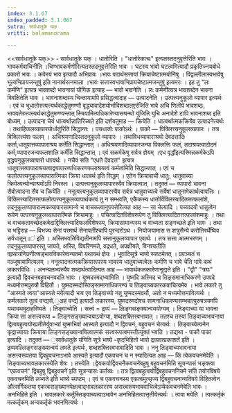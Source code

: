 ```yaml
---
index: 3.1.67
index_padded: 3.1.067
sutra: सार्वधातुके यक्
vritti: balamanorama

---
```

<<सार्वधातुके यक्>> - सार्वधातुके यक् । धातोरिति । "धातोरेकाचः" इत्यतस्तदनुवृत्तेरिति भावः । भावकर्मवाचिनीति ।चिण्भावकर्मणो॑रित्यतस्तदनुवृत्तेरिति भावः । घटस्य भावो घटत्वमित्यादौ प्रकृतिज्नयबोधे प्रकारो भावः । कवेरयं भाव इत्यादौ अभिप्रायः ।भावः पदार्थसत्तायां क्रियाचेष्टात्मयोनिषु । विद्वल्लीलास्वभावेषु भूत्यभिप्रायजन्तुषु॑ इति नानार्थरत्नमाला ।भावः सत्तास्वभावाभिप्रायचेष्टात्मजन्तुषु॑ इत्यमरः । इह तु "लः कर्मणि" इत्यत्र भावशब्दो भावनायां यौगिक इत्याह —  भावो भावनेति । लः कर्मणी॑त्यत्र भावशब्देन भावना विवक्षितेति भावः । भावनाशब्दस्य चिन्तायामपि प्रसिद्धत्वादाह —  उत्पादनेति । उत्पत्त्यनुकूलो व्यापार इत्यर्थः । एवं च भूधातोरुत्पत्त्यर्थकाद्धेतुमण्णौ वृद्ध्यावादेशयोर्भाविशब्दात्एर॑जिति भावे अचि णिलोपे भावशब्दः, भावयतेरुत्पत्त्यर्थकाद्धेतुमण्ण्यन्तात् स्त्रियामित्यधिकारेण्यासश्रन्थो यु॑जिति युचि अनादेशे टापि भावनाशब्द इति बोध्यम् । उत्पादना चेयं धात्वर्थान्नातिरिच्यते इति दर्शयतुमाह —  क्रियेति । धात्वर्थात्मकक्रियैव उत्पादनेत्यर्थः । तथाहिफलव्यापारयोर्धातु॑रिति सिद्धान्तः । पचधातोः पाकोऽर्थः । पाको — विक्लित्त्यनुकूलव्यापारः । तत्र विक्लित्त्यंशः फलम् । अधिश्रयणादिस्तदनुकूलो व्यापारः । तथाविधव्यापाराश्रयो देवदत्तादिः कर्ता,धातूपात्तव्यापाराश्रय कर्ते॑ति सिद्धान्तात् । अधिश्रयणादिव्यापारजन्या विक्लत्तिः फलं, तदाश्रयत्वादोदनं कर्म,व्यापारजन्यफलशालि कर्मे॑ति सिद्धान्तात् । एवं सकर्मकेषु सर्वत्र ज्ञेयम् ।एध वृद्धौ॑इत्यस्मिन्नकर्मकेऽपि वृद्ध्यनुकूलव्यापारो धात्वर्थः । नचैवं सति "एधते देवदत्त" इत्यत्र धातूपात्तव्यापाराश्रयत्वाद्व्यापारव्यधिकरणफलाश्रयत्वं कर्मत्व॑मिति सिद्धान्तात् । एवं च फलोत्पत्त्यनुकूलव्यापारात्मिका क्रिया धात्वर्थ इति सिद्धम् । एतेन क्रियावाची धातुः, धातुवाच्या क्रियेत्यन्योन्याश्रयोऽपि निरस्तः । उत्पत्त्यनुकूलव्यापारस्यैव क्रियात्वात् । तदुक्तं — व्यापारो भावना सैवोत्पादना सैव च क्रिये॑ति । ननूत्पत्त्यनुकूलव्यापारस्यैव सर्वत्र धातुवाच्यत्वे सर्वेषां धातूनामेकार्थत्वापत्तिः । विक्लित्त्यादितत्तत्फलोत्पत्त्यनुकूलव्यापार्थकत्वं तु न सम्भवति, एकैकस्य धातोर्विक्लित्त्यादितत्तत्फलांशे, तदनुकूलव्यापारात्मकव्यापारसामान्ये च वाचकत्वानुपपत्तेरित्यत आह —  सा चेत्यादि । पच्यादयो धातुत्वेन रूपेण उत्पत्त्यनुकूलव्यापारात्मिकं क्रियामाहुः । पचित्वादितविशेषरूपेण तु विक्लित्त्यादितत्तत्फलांशमाहुः । तथा च वाचकतावच्छेदकबेदाद्विक्लित्त्यादिफलविशेषस्य, क्रियासामान्यस्य च वाच्यता सङ्गच्छते इति भावः । तथा च भट्टिराह — विभज्य सेनां परमार्थ सेनापतींश्चापि पुरन्दरोऽथ । नियोजयामास स शत्रुसैन्ये करोतिरर्थेष्विव सर्वधातून्॥॑ इति । अस्तिभवतिविद्यतीनामपि सत्तानुकूलव्यापार एवार्थः । तत्र सत्ता आत्मभरणम् । तदनुकूलव्यापारस्तु जायते, अस्ति, विपरिणमते, वद्र्धते, अपक्षीयते, विनश्यतीति वाष्र्यायणिप्रणीतषड्भावविकारेष्वन्यतमो यथायथं ज्ञेयः । भूवादिसूत्रे भाष्ये स्पष्टमेतत् । प्रपञ्चतं च मञ्जूषायामित्यलम् । ननूत्पादनात्मकक्रियारूपस्य भावस्य धातुवाच्यत्वेलः कर्मणि च भावे चे॑ति भावे कथं लकारविधिः । अनन्यलभ्यस्यैव शब्दार्थत्वादित्यत आह —  भावार्थकलकारेणानूद्यते इति । "द्वौ" "त्रयः" इत्यादौ द्विवचनबहुवचनवदति भावः । युष्मदस्मद्भ्यामिति । युष्मदि अस्मिद च तिङ्समानाधिकरणे उपपदे मध्यमोत्तमपुरुषौ विहितौ । युष्मदस्मदोस्तिङ्सामानाधिकरण्यं च तिङ्वाच्यकारकवाचित्वमेव । भावे लकारे तु "आस्यते त्वया"आस्यते मये॑त्यादौ भाव एव तिङ्वाच्यो नतु युष्मदस्मदर्थौ, अतो न मध्यमोत्तमावित्यर्थः । कर्मलकारे तुत्वं वन्द्यसे॑,॒अहं वन्द्ये॑ इत्यादौ लकारस्य, युष्मदस्मदोश्च सामनाधिकरण्यसम्भवात्पुरुषत्रयमपि यथायथमुदाहरिष्यते । तिङ्वाच्येति । सत्त्वं = द्रव्यं —  लिङ्गसङ्क्यान्वययोग्यम् । तिङ्वाच्या या भावना क्रिया सा असत्त्वरूपा = लिङ्गसङ्ख्यान्वयाऽयोग्या, शब्दशक्तिस्वभावात् । ततश्च तस्यां तिङ्वाच्यभावनायां द्वित्वबहुत्वयोरप्रतीतेर्युवाभ्यां युष्माभिर्वा आस्यते इत्यादौ न द्विवचनं, बहुवचनं चेत्यर्थः । तिङ्वाच्येत्यनेन कृद्वाच्यायाः क्रियाया लिङ्गसङ्ख्यान्वयित्वात्मकं सत्त्वरूपत्वमस्तीत्युक्तं भवति । तद्यथा - पाकौ पाका इत्यादि । तदुक्तं  — ॒सार्वधातुके य॑गिति सूत्रे भाष्ये -कृदभिहितो भावो द्रव्यवत्प्रकाशते॑ इति । द्रव्यवल्लिङ्गसङ्ख्यान्वयं लभते इत्यर्थः, शब्दशक्तिस्वभावादिति भावः । ननु तिङ्वाच्यभावनाया असत्त्वरूपतया द्विवहुवचनाऽभावे आस्यते इत्यादौ एकवचनं च न स्यादित्यत आह —  किं त्वेकवचनमेवेति ।तिङ्वाच्यभावलकारस्ये॑ति शेषः । तस्येति ।द्वेयकयोर्द्विवचनैकवचने॑बहुषु बहुवचन॑मिति सूत्रन्यासं भङ्क्त्वा "एकवचनं" द्विबहुषु द्विबहुवचने॑ इति सूत्रन्यासः कर्तव्यः । तत्र द्वित्वबहुत्वयोर्द्विबहुवचननियमे सति तयोरविषये एकवचनमिति लभ्यते इति भाष्ये स्पष्टम् । एवं च एकवचनस्य एकत्वमुत्सृज्य द्विबहुवचनान्यविषये विहितत्वेन औत्सर्गिकतया एकत्वसङ्ख्यानपेक्षत्वाद्भावलकारस्य असत्त्वरूपभाववाचित्वेऽप्येकवचनमेवेति भावः । अनभिहिते इति । भावलकारे कर्तुस्तिङ्वाच्यत्वाऽभावेन अनभिहितत्वात्तृतीयेत्यर्थः । त्वया मयेति । त्वत्कर्तृकं मत्कर्तृकम् अन्यकर्तृकं भवनमित्यर्थः ।